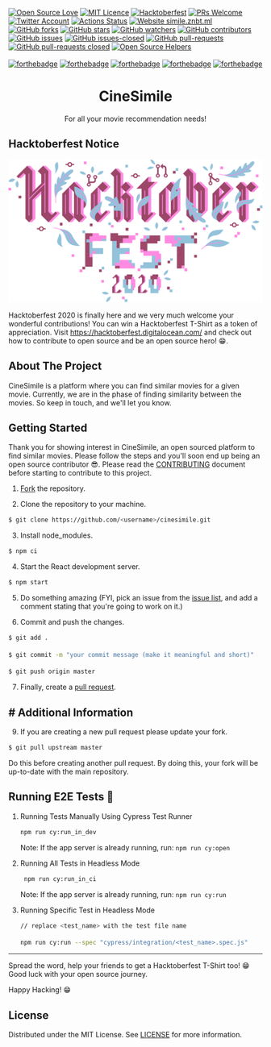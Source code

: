 [![Open Source Love](https://badges.frapsoft.com/os/v1/open-source.png?v=103)](https://github.com/ellerbrock/open-source-badges/)
[![MIT Licence](https://badges.frapsoft.com/os/mit/mit.png?v=103)](https://opensource.org/licenses/mit-license.php)
[![Hacktoberfest](https://badgen.net/badge/hacktoberfest/friendly/pink)](CONTRIBUTING.md)
[![PRs Welcome](https://img.shields.io/badge/PRs-welcome-brightgreen.svg?style=flat-square)](http://makeapullrequest.com)
[![Twitter Account](https://badgen.net/twitter/follow/Niweera?label=twitter)](https://twitter.com/Niweera)
[![Actions Status](https://github.com/Niweera/cinesimile/workflows/CI%2FCD/badge.svg)](https://github.com/Niweera/cinesimile/actions)
[![Website simile.znbt.ml](https://img.shields.io/website-up-down-green-red/https/znbt.ml.svg)](https://simile.znbt.ml/)
[![GitHub forks](https://img.shields.io/github/forks/Niweera/cinesimile.svg?style=social&label=Fork)](https://GitHub.com/Niweera/cinesimile/network/)
[![GitHub stars](https://img.shields.io/github/stars/Niweera/cinesimile.svg?style=social&label=Star)](https://GitHub.com/Niweera/cinesimile/stargazers/)
[![GitHub watchers](https://img.shields.io/github/watchers/Niweera/cinesimile.svg?style=social&label=Watch&maxAge=2592000)](https://GitHub.com/Niweera/cinesimile/watchers/)
[![GitHub contributors](https://img.shields.io/github/contributors/Niweera/cinesimile.svg)](https://GitHub.com/Niweera/cinesimile/graphs/contributors/)
[![GitHub issues](https://img.shields.io/github/issues/Niweera/cinesimile.svg)](https://GitHub.com/Niweera/cinesimile/issues/)
[![GitHub issues-closed](https://img.shields.io/github/issues-closed/Niweera/cinesimile.svg)](https://GitHub.com/Niweera/cinesimile/issues?q=is%3Aissue+is%3Aclosed)
[![GitHub pull-requests](https://img.shields.io/github/issues-pr/Niweera/cinesimile.svg)](https://GitHub.com/Niweera/cinesimile/pulls/)
[![GitHub pull-requests closed](https://img.shields.io/github/issues-pr-closed/Niweera/cinesimile.svg)](https://GitHub.com/Niweera/cinesimile/pulls/)
[![Open Source Helpers](https://www.codetriage.com/niweera/cinesimile/badges/users.svg)](https://www.codetriage.com/niweera/cinesimile)
<br><br>
[![forthebadge](https://forthebadge.com/images/badges/built-with-love.svg)](https://simile.znbt.ml/)
[![forthebadge](https://forthebadge.com/images/badges/made-with-javascript.svg)](https://simile.znbt.ml/)
[![forthebadge](https://forthebadge.com/images/badges/you-didnt-ask-for-this.svg)](https://simile.znbt.ml/)
[![forthebadge](https://forthebadge.com/images/badges/winter-is-coming.svg)](https://simile.znbt.ml/)
[![forthebadge](https://forthebadge.com/images/badges/check-it-out.svg)](https://simile.znbt.ml/)

<h1 align="center"> CineSimile </h1>
<p align="center"> For all your movie recommendation needs! </p>

## Hacktoberfest Notice

![image](./hf.svg)

Hacktoberfest 2020 is finally here and we very much welcome your wonderful contributions! You can win a Hacktoberfest T-Shirt as a token of appreciation. Visit https://hacktoberfest.digitalocean.com/ and check out how to contribute to open source and be an open source hero! 😁.

## About The Project

CineSimile is a platform where you can find similar movies for a given movie. Currently, we are in the phase of finding similarity between the movies. So keep in touch, and we'll let you know.

## Getting Started

Thank you for showing interest in CineSimile, an open sourced platform to find similar movies. Please follow the steps and you'll soon end up being an open source contributor 😎. Please read the [CONTRIBUTING](https://github.com/Niweera/cinesimile/blob/master/CONTRIBUTING.md) document before starting to contribute to this project.

1. [Fork](https://github.com/Niweera/cinesimile/fork) the repository.

2. Clone the repository to your machine.

```bash
$ git clone https://github.com/<username>/cinesimile.git
```

3. Install node_modules.

```bash
$ npm ci
```

4. Start the React development server.

```bash
$ npm start
```

5. Do something amazing (FYI, pick an issue from the [issue list](https://github.com/Niweera/cinesimile/issues), and add a comment stating that you're going to work on it.)

6. Commit and push the changes.

```bash
$ git add .

$ git commit -m "your commit message (make it meaningful and short)"

$ git push origin master
```

7. Finally, create a [pull request](https://www.youtube.com/watch?v=OHV64qh-uyY).

## # Additional Information

9. If you are creating a new pull request please update your fork.

```bash
$ git pull upstream master
```

Do this before creating another pull request. By doing this, your fork will be up-to-date with the main repository.

## Running E2E Tests 🧪

1.  Running Tests Manually Using Cypress Test Runner

    ```bash
    npm run cy:run_in_dev
    ```

    Note: If the app server is already running, run: `npm run cy:open`

2.  Running All Tests in Headless Mode

    ```bash
     npm run cy:run_in_ci
    ```

    Note: If the app server is already running, run: `npm run cy:run`

3.  Running Specific Test in Headless Mode

    ```bash
    // replace <test_name> with the test file name

    npm run cy:run --spec "cypress/integration/<test_name>.spec.js"
    ```

<hr>

Spread the word, help your friends to get a Hacktoberfest T-Shirt too! 😁
<br>
Good luck with your open source journey.

Happy Hacking! 😁

## License

Distributed under the MIT License. See [LICENSE](https://github.com/Niweera/cinesimile/blob/master/LICENSE) for more information.
